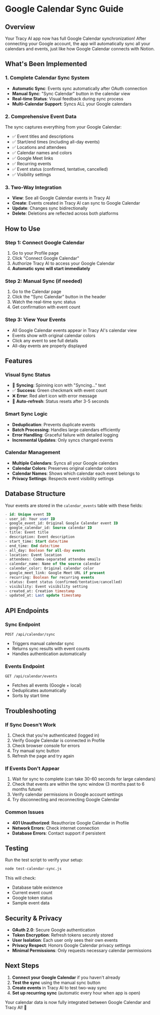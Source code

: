 # Google Calendar Sync Guide

## Overview
Your Tracy AI app now has full Google Calendar synchronization! After connecting your Google account, the app will automatically sync all your calendars and events, just like how Google Calendar connects with Notion.

## What's Been Implemented

### 1. Complete Calendar Sync System
- **Automatic Sync**: Events sync automatically after OAuth connection
- **Manual Sync**: "Sync Calendar" button in the calendar view
- **Real-time Status**: Visual feedback during sync process
- **Multi-Calendar Support**: Syncs ALL your Google calendars

### 2. Comprehensive Event Data
The sync captures everything from your Google Calendar:
- ✅ Event titles and descriptions
- ✅ Start/end times (including all-day events)
- ✅ Locations and attendees
- ✅ Calendar names and colors
- ✅ Google Meet links
- ✅ Recurring events
- ✅ Event status (confirmed, tentative, cancelled)
- ✅ Visibility settings

### 3. Two-Way Integration
- **View**: See all Google Calendar events in Tracy AI
- **Create**: Events created in Tracy AI can sync to Google Calendar
- **Update**: Changes sync bidirectionally
- **Delete**: Deletions are reflected across both platforms

## How to Use

### Step 1: Connect Google Calendar
1. Go to your Profile page
2. Click "Connect Google Calendar"
3. Authorize Tracy AI to access your Google Calendar
4. **Automatic sync will start immediately**

### Step 2: Manual Sync (if needed)
1. Go to the Calendar page
2. Click the "Sync Calendar" button in the header
3. Watch the real-time sync status
4. Get confirmation with event count

### Step 3: View Your Events
- All Google Calendar events appear in Tracy AI's calendar view
- Events show with original calendar colors
- Click any event to see full details
- All-day events are properly displayed

## Features

### Visual Sync Status
- 🔄 **Syncing**: Spinning icon with "Syncing..." text
- ✅ **Success**: Green checkmark with event count
- ❌ **Error**: Red alert icon with error message
- 📅 **Auto-refresh**: Status resets after 3-5 seconds

### Smart Sync Logic
- **Deduplication**: Prevents duplicate events
- **Batch Processing**: Handles large calendars efficiently
- **Error Handling**: Graceful failure with detailed logging
- **Incremental Updates**: Only syncs changed events

### Calendar Management
- **Multiple Calendars**: Syncs all your Google calendars
- **Calendar Colors**: Preserves original calendar colors
- **Calendar Names**: Shows which calendar each event belongs to
- **Privacy Settings**: Respects event visibility settings

## Database Structure

Your events are stored in the `calendar_events` table with these fields:
```sql
- id: Unique event ID
- user_id: Your user ID
- google_event_id: Original Google Calendar event ID
- google_calendar_id: Source calendar ID
- title: Event title
- description: Event description
- start_time: Start date/time
- end_time: End date/time
- all_day: Boolean for all-day events
- location: Event location
- attendees: Comma-separated attendee emails
- calendar_name: Name of the source calendar
- calendar_color: Original calendar color
- google_meet_link: Google Meet URL if present
- recurring: Boolean for recurring events
- status: Event status (confirmed/tentative/cancelled)
- visibility: Event visibility setting
- created_at: Creation timestamp
- updated_at: Last update timestamp
```

## API Endpoints

### Sync Endpoint
```
POST /api/calendar/sync
```
- Triggers manual calendar sync
- Returns sync results with event counts
- Handles authentication automatically

### Events Endpoint
```
GET /api/calendar/events
```
- Fetches all events (Google + local)
- Deduplicates automatically
- Sorts by start time

## Troubleshooting

### If Sync Doesn't Work
1. Check that you're authenticated (logged in)
2. Verify Google Calendar is connected in Profile
3. Check browser console for errors
4. Try manual sync button
5. Refresh the page and try again

### If Events Don't Appear
1. Wait for sync to complete (can take 30-60 seconds for large calendars)
2. Check that events are within the sync window (3 months past to 6 months future)
3. Verify calendar permissions in Google account settings
4. Try disconnecting and reconnecting Google Calendar

### Common Issues
- **401 Unauthorized**: Reauthorize Google Calendar in Profile
- **Network Errors**: Check internet connection
- **Database Errors**: Contact support if persistent

## Testing

Run the test script to verify your setup:
```bash
node test-calendar-sync.js
```

This will check:
- Database table existence
- Current event count
- Google token status
- Sample event data

## Security & Privacy

- **OAuth 2.0**: Secure Google authentication
- **Token Encryption**: Refresh tokens securely stored
- **User Isolation**: Each user only sees their own events
- **Privacy Respect**: Honors Google Calendar privacy settings
- **Minimal Permissions**: Only requests necessary calendar permissions

## Next Steps

1. **Connect your Google Calendar** if you haven't already
2. **Test the sync** using the manual sync button
3. **Create events** in Tracy AI to test two-way sync
4. **Set up recurring sync** (automatic every hour when app is open)

Your calendar data is now fully integrated between Google Calendar and Tracy AI! 🎉 